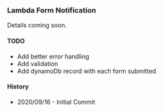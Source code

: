 ### Lambda Form Notification

Details coming soon.

#### TODO

- Add better error handling
- Add validation
- Add dynamoDb record with each form submitted

#### History

- 2020/09/16 - Initial Commit
